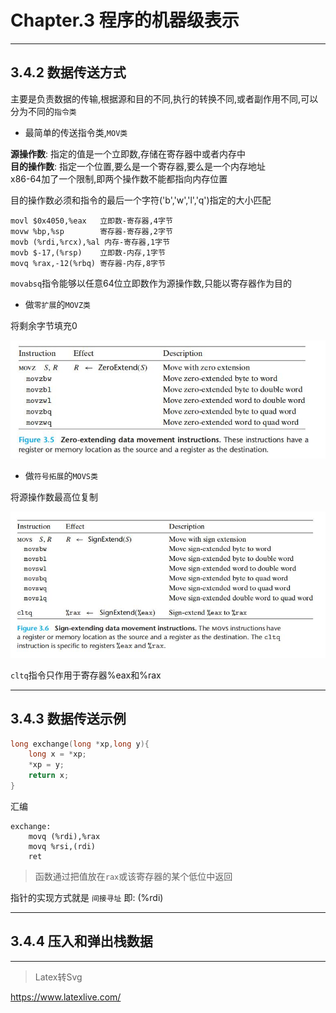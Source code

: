 # Chapter.3 程序的机器级表示

--------------

## 3.4.2 数据传送方式

主要是负责数据的传输,根据源和目的不同,执行的转换不同,或者副作用不同,可以分为不同的`指令类`  

- 最简单的传送指令类,`MOV类`

**源操作数**: 指定的值是一个立即数,存储在寄存器中或者内存中  
**目的操作数**: 指定一个位置,要么是一个寄存器,要么是一个内存地址  
x86-64加了一个限制,即两个操作数不能都指向内存位置

目的操作数必须和指令的最后一个字符('b','w','l','q')指定的大小匹配

```
movl $0x4050,%eax   立即数-寄存器,4字节
movw %bp,%sp        寄存器-寄存器,2字节
movb (%rdi,%rcx),%al 内存-寄存器,1字节
movb $-17,(%rsp)    立即数-内存,1字节
movq %rax,-12(%rbq) 寄存器-内存,8字节
```

`movabsq`指令能够以任意64位立即数作为源操作数,只能以寄存器作为目的

- 做`零扩展`的`MOVZ类`

将剩余字节填充0

![](s1.jpg)

- 做`符号拓展`的`MOVS类`

将源操作数最高位复制

![](s2.jpg)

`cltq`指令只作用于寄存器%eax和%rax

--------------

## 3.4.3 数据传送示例

```cpp
long exchange(long *xp,long y){
    long x = *xp;
    *xp = y;
    return x;
}
```

汇编

```
exchange:
    movq (%rdi),%rax
    movq %rsi,(rdi)
    ret
```

> 函数通过把值放在`rax`或该寄存器的某个低位中返回

指针的实现方式就是 `间接寻址`  即:  (%rdi)


--------------

## 3.4.4 压入和弹出栈数据



--------------


> Latex转Svg

https://www.latexlive.com/